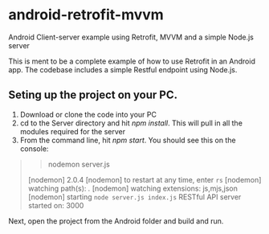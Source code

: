 # android-retrofit-mvvm
Android Client-server example using Retrofit, MVVM and a simple Node.js server

This is ment to be a complete example of how to use Retrofit in an Android app. 
The codebase includes a simple Restful endpoint using Node.js. 

## Seting up the project on your PC.
1.  Download or clone the code into your PC
1.  cd to the Server directory and hit _npm install_. This will pull in all the modules required 
    for the server
1.  From the command line, hit _npm start_. You should see this on the console:
>   >   nodemon server.js
>
>   [nodemon] 2.0.4
>   [nodemon] to restart at any time, enter `rs`
>   [nodemon] watching path(s): *.*
>   [nodemon] watching extensions: js,mjs,json
>   [nodemon] starting `node server.js index.js`
>   RESTful API server started on: 3000

Next, open the project from the Android folder and build and run. 
